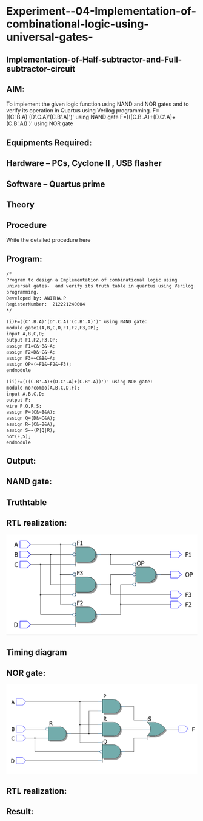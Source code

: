 # Experiment--04-Implementation-of-combinational-logic-using-universal-gates-
 ## Implementation-of-Half-subtractor-and-Full-subtractor-circuit
## AIM:
To implement the given logic function using NAND and NOR gates and to verify its operation in Quartus using Verilog programming.
F=((C'.B.A)'(D'.C.A)'(C.B'.A)')' using NAND gate
F=(((C.B'.A)+(D.C'.A)+(C.B'.A))')' using NOR gate


## Equipments Required:
## Hardware – PCs, Cyclone II , USB flasher
## Software – Quartus prime
## Theory
 
 
 
 


## Procedure



Write the detailed procedure here 


## Program:
```
/*
Program to design a Implementation of combinational logic using universal gates-  and verify its truth table in quartus using Verilog programming.
Developed by: ANITHA.P
RegisterNumber:  212221240004
*/
```
```
(i)F=((C'.B.A)'(D'.C.A)'(C.B'.A)')' using NAND gate:
module gate1(A,B,C,D,F1,F2,F3,OP);
input A,B,C,D;
output F1,F2,F3,OP;
assign F1=C&~B&~A;
assign F2=D&~C&~A;
assign F3=~C&B&~A;
assign OP=(~F1&~F2&~F3);
endmodule
```
```
(ii)F=(((C.B'.A)+(D.C'.A)+(C.B'.A))')' using NOR gate:
module norcombo(A,B,C,D,F);
input A,B,C,D;
output F;
wire P,Q,R,S;
assign P=(C&~B&A);
assign Q=(D&~C&A);
assign R=(C&~B&A);
assign S=~(P|Q|R);
not(F,S);
endmodule
```
## Output:
## NAND gate:

## Truthtable



##  RTL realization:
![output](./nandss.png)


## Timing diagram 
## NOR gate:
![output](./norss.png)
##  RTL realization:

## Result:
 
